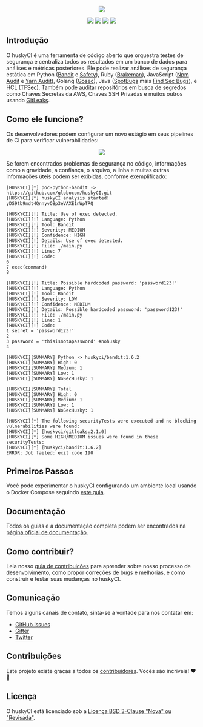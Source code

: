 <p align="center">
  <img src="https://raw.githubusercontent.com/wiki/globocom/huskyCI/images/huskyCI-logo.png" align="center" height="" />
  <!-- logo font: Anton -->
</p>

<p align="center">
  <a href="https://github.com/globocom/huskyCI/releases"><img src="https://img.shields.io/github/v/release/globocom/huskyCI"/></a>
  <a href="https://github.com/rafaveira3/writing-and-presentations/blob/master/DEFCON-27-APP-SEC-VILLAGE-Rafael-Santos-huskyCI-Finding-security-flaws-in-CI-before-deploying-them.pdf"><img src="https://img.shields.io/badge/DEFCON%2027-AppSec%20Village-black"/></a>
<a href="https://github.com/rafaveira3/contributions/blob/master/huskyCI-BlackHat-Europe-2019.pdf"><img src="https://img.shields.io/badge/Black%20Hat%20Europe%202019-Arsenal-black"/></a>
<a href="https://defectdojo.readthedocs.io/en/latest/integrations.html#huskyci-report"><img src="https://img.shields.io/badge/DefectDojo-Compatible-brightgreen"/></a>
</p>

## Introdução

O huskyCI é uma ferramenta de código aberto que orquestra testes de segurança e centraliza todos os resultados em um banco de dados para análises e métricas posteriores. Ele pode realizar análises de segurança estática em Python ([Bandit][Bandit] e [Safety][Safety]), Ruby ([Brakeman][Brakeman]), JavaScript ([Npm Audit][NpmAudit] e [Yarn Audit][YarnAudit]), Golang ([Gosec][Gosec]), Java ([SpotBugs][SpotBugs] mais [Find Sec Bugs][FindSec]), e HCL ([TFSec][TFSec]). Também pode auditar repositórios em busca de segredos como Chaves Secretas da AWS, Chaves SSH Privadas e muitos outros usando [GitLeaks][Gitleaks].

## Como ele funciona?

Os desenvolvedores podem configurar um novo estágio em seus pipelines de CI para verificar vulnerabilidades:

<p align="center"><img src="huskyCI-stage.png"/></p>

Se forem encontrados problemas de segurança no código, informações como a gravidade, a confiança, o arquivo, a linha e muitas outras informações úteis podem ser exibidas, conforme exemplificado:


```
[HUSKYCI][*] poc-python-bandit -> https://github.com/globocom/huskyCI.git
[HUSKYCI][*] huskyCI analysis started! yDS9tb9mdt4QnnyvOBp3eVAXE1nWpTRQ

[HUSKYCI][!] Title: Use of exec detected.
[HUSKYCI][!] Language: Python
[HUSKYCI][!] Tool: Bandit
[HUSKYCI][!] Severity: MEDIUM
[HUSKYCI][!] Confidence: HIGH
[HUSKYCI][!] Details: Use of exec detected.
[HUSKYCI][!] File: ./main.py
[HUSKYCI][!] Line: 7
[HUSKYCI][!] Code:
6
7 exec(command)
8

[HUSKYCI][!] Title: Possible hardcoded password: 'password123!'
[HUSKYCI][!] Language: Python
[HUSKYCI][!] Tool: Bandit
[HUSKYCI][!] Severity: LOW
[HUSKYCI][!] Confidence: MEDIUM
[HUSKYCI][!] Details: Possible hardcoded password: 'password123!'
[HUSKYCI][!] File: ./main.py
[HUSKYCI][!] Line: 1
[HUSKYCI][!] Code:
1 secret = 'password123!'
2
3 password = 'thisisnotapassword' #nohusky
4

[HUSKYCI][SUMMARY] Python -> huskyci/bandit:1.6.2
[HUSKYCI][SUMMARY] High: 0
[HUSKYCI][SUMMARY] Medium: 1
[HUSKYCI][SUMMARY] Low: 1
[HUSKYCI][SUMMARY] NoSecHusky: 1

[HUSKYCI][SUMMARY] Total
[HUSKYCI][SUMMARY] High: 0
[HUSKYCI][SUMMARY] Medium: 1
[HUSKYCI][SUMMARY] Low: 1
[HUSKYCI][SUMMARY] NoSecHusky: 1

[HUSKYCI][*] The following securityTests were executed and no blocking vulnerabilities were found:
[HUSKYCI][*] [huskyci/gitleaks:2.1.0]
[HUSKYCI][*] Some HIGH/MEDIUM issues were found in these securityTests:
[HUSKYCI][*] [huskyci/bandit:1.6.2]
ERROR: Job failed: exit code 190
```

## Primeiros Passos

Você pode experimentar o huskyCI configurando um ambiente local usando o Docker Compose seguindo [este guia](https://huskyci.opensource.globo.com/docs/development/set-up-environment).

## Documentação

Todos os guias e a documentação completa podem ser encontrados na [página oficial de documentação](https://huskyci.opensource.globo.com/docs/quickstart/overview).

## Como contribuir?

Leia nosso [guia de contribuições](https://github.com/globocom/huskyCI/blob/master/CONTRIBUTING.md) para aprender sobre nosso processo de desenvolvimento, como propor correções de bugs e melhorias, e como construir e testar suas mudanças no huskyCI.

## Comunicação

Temos alguns canais de contato, sinta-se à vontade para nos contatar em:

- [GitHub Issues](https://github.com/globocom/huskyCI/issues)
- [Gitter](https://gitter.im/globocom/huskyCI)
- [Twitter](https://twitter.com/huskyCI)

## Contribuições

Este projeto existe graças a todos os [contribuidores]((https://github.com/globocom/huskyCI/graphs/contributors)). Vocês são incríveis!   ❤️🚀

## Licença

O huskyCI está licenciado sob a [Licença BSD 3-Clause "Nova" ou "Revisada"](https://github.com/globocom/huskyCI/blob/master/LICENSE.md).

[Bandit]: https://github.com/PyCQA/bandit
[Safety]: https://github.com/pyupio/safety
[Brakeman]: https://github.com/presidentbeef/brakeman
[Gosec]: https://github.com/securego/gosec
[NpmAudit]: https://docs.npmjs.com/cli/audit
[YarnAudit]: https://yarnpkg.com/lang/en/docs/cli/audit/
[Gitleaks]: https://github.com/zricethezav/gitleaks
[SpotBugs]: https://spotbugs.github.io
[FindSec]: https://find-sec-bugs.github.io
[TFSec]: https://github.com/liamg/tfsec
